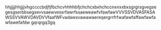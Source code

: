 hhjjjjjhhjjjjvhgccccbdjfjfbchcvhhhhbfjchchcxbxhchccnxnxxbxsgrgrsgvegsegesgserbbsegsevvsaewvessrfawrfssaeweawfvfawfawVVVSSVDVASFASAWSSVVAWVDAVDVVfaafWFvadawsvawawaereqergrrfrfwafawfaffawfawfawfawefafdw
gqrqrgq3gq
